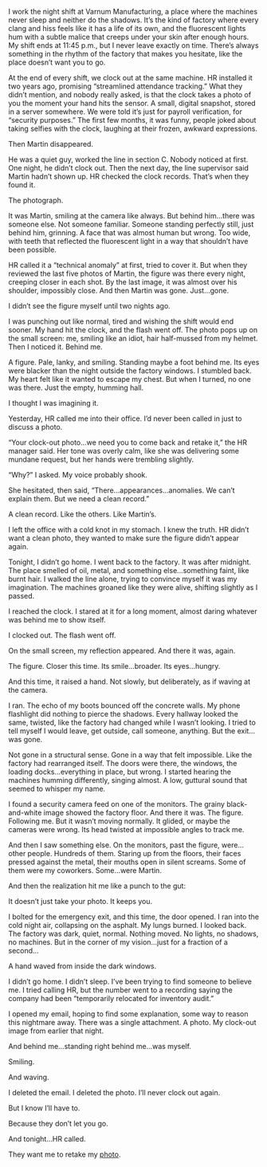 I work the night shift at Varnum Manufacturing, a place where the machines never sleep and neither do the shadows. It’s the kind of factory where every clang and hiss feels like it has a life of its own, and the fluorescent lights hum with a subtle malice that creeps under your skin after enough hours. My shift ends at 11:45 p.m., but I never leave exactly on time. There’s always something in the rhythm of the factory that makes you hesitate, like the place doesn’t want you to go.

At the end of every shift, we clock out at the same machine. HR installed it two years ago, promising “streamlined attendance tracking.” What they didn’t mention, and nobody really asked, is that the clock takes a photo of you the moment your hand hits the sensor. A small, digital snapshot, stored in a server somewhere. We were told it’s just for payroll verification, for “security purposes.” The first few months, it was funny, people joked about taking selfies with the clock, laughing at their frozen, awkward expressions.

Then Martin disappeared.

He was a quiet guy, worked the line in section C. Nobody noticed at first. One night, he didn’t clock out. Then the next day, the line supervisor said Martin hadn’t shown up. HR checked the clock records. That’s when they found it.

The photograph.

It was Martin, smiling at the camera like always. But behind him…there was someone else. Not someone familiar. Someone standing perfectly still, just behind him, grinning. A face that was almost human but wrong. Too wide, with teeth that reflected the fluorescent light in a way that shouldn’t have been possible.

HR called it a “technical anomaly” at first, tried to cover it. But when they reviewed the last five photos of Martin, the figure was there every night, creeping closer in each shot. By the last image, it was almost over his shoulder, impossibly close. And then Martin was gone. Just…gone.

I didn’t see the figure myself until two nights ago.

I was punching out like normal, tired and wishing the shift would end sooner. My hand hit the clock, and the flash went off. The photo pops up on the small screen: me, smiling like an idiot, hair half-mussed from my helmet. Then I noticed it. Behind me.

A figure. Pale, lanky, and smiling. Standing maybe a foot behind me. Its eyes were blacker than the night outside the factory windows. I stumbled back. My heart felt like it wanted to escape my chest. But when I turned, no one was there. Just the empty, humming hall.

I thought I was imagining it.

Yesterday, HR called me into their office. I’d never been called in just to discuss a photo.

“Your clock-out photo…we need you to come back and retake it,” the HR manager said. Her tone was overly calm, like she was delivering some mundane request, but her hands were trembling slightly.

“Why?” I asked. My voice probably shook.

She hesitated, then said, “There…appearances…anomalies. We can’t explain them. But we need a clean record.”

A clean record. Like the others. Like Martin’s.

I left the office with a cold knot in my stomach. I knew the truth. HR didn’t want a clean photo, they wanted to make sure the figure didn’t appear again.

Tonight, I didn’t go home. I went back to the factory. It was after midnight. The place smelled of oil, metal, and something else…something faint, like burnt hair. I walked the line alone, trying to convince myself it was my imagination. The machines groaned like they were alive, shifting slightly as I passed.

I reached the clock. I stared at it for a long moment, almost daring whatever was behind me to show itself.

I clocked out. The flash went off.

On the small screen, my reflection appeared. And there it was, again.

The figure. Closer this time. Its smile…broader. Its eyes…hungry.

And this time, it raised a hand. Not slowly, but deliberately, as if waving at the camera.

I ran. The echo of my boots bounced off the concrete walls. My phone flashlight did nothing to pierce the shadows. Every hallway looked the same, twisted, like the factory had changed while I wasn’t looking. I tried to tell myself I would leave, get outside, call someone, anything. But the exit…was gone.

Not gone in a structural sense. Gone in a way that felt impossible. Like the factory had rearranged itself. The doors were there, the windows, the loading docks…everything in place, but wrong. I started hearing the machines humming differently, singing almost. A low, guttural sound that seemed to whisper my name.

I found a security camera feed on one of the monitors. The grainy black-and-white image showed the factory floor. And there it was. The figure. Following me. But it wasn’t moving normally. It glided, or maybe the cameras were wrong. Its head twisted at impossible angles to track me.

And then I saw something else. On the monitors, past the figure, were…other people. Hundreds of them. Staring up from the floors, their faces pressed against the metal, their mouths open in silent screams. Some of them were my coworkers. Some…were Martin.

And then the realization hit me like a punch to the gut:

It doesn’t just take your photo. It keeps you.

I bolted for the emergency exit, and this time, the door opened. I ran into the cold night air, collapsing on the asphalt. My lungs burned. I looked back. The factory was dark, quiet, normal. Nothing moved. No lights, no shadows, no machines. But in the corner of my vision…just for a fraction of a second…

A hand waved from inside the dark windows.

I didn’t go home. I didn’t sleep. I’ve been trying to find someone to believe me. I tried calling HR, but the number went to a recording saying the company had been “temporarily relocated for inventory audit.”

I opened my email, hoping to find some explanation, some way to reason this nightmare away. There was a single attachment. A photo. My clock-out image from earlier that night.

And behind me…standing right behind me…was myself.

Smiling.

And waving.

I deleted the email. I deleted the photo. I’ll never clock out again.

But I know I’ll have to.

Because they don’t let you go.

And tonight…HR called.

They want me to retake my [photo](https://www.reddit.com/user/salty_Astronaut77/).

